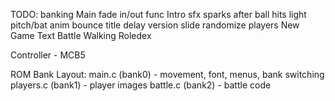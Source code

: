 TODO:
    banking
    Main
        fade in/out func
    Intro
        sfx
        sparks after ball hits light
        pitch/bat anim
        bounce title
        delay version slide
        randomize players
    New Game
        Text
    Battle
    Walking
    Roledex

Controller - MCB5

ROM Bank Layout:
    main.c (bank0) - movement, font, menus, bank switching
    players.c (bank1) - player images
    battle.c (bank2) - battle code